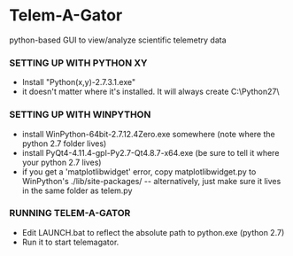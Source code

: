 # Telem-A-Gator
python-based GUI to view/analyze scientific telemetry data

### SETTING UP WITH PYTHON XY 
- Install "Python(x,y)-2.7.3.1.exe"
- it doesn't matter where it's installed. It will always create C:\Python27\

### SETTING UP WITH WINPYTHON 
- install WinPython-64bit-2.7.12.4Zero.exe somewhere (note where the python 2.7 folder lives)
- install PyQt4-4.11.4-gpl-Py2.7-Qt4.8.7-x64.exe (be sure to tell it where your python 2.7 lives)
- if you get a 'matplotlibwidget' error, copy matplotlibwidget.py to WinPython's ./lib/site-packages/
    -- alternatively, just make sure it lives in the same folder as telem.py

### RUNNING TELEM-A-GATOR 
- Edit LAUNCH.bat to reflect the absolute path to python.exe (python 2.7)
- Run it to start telemagator.
